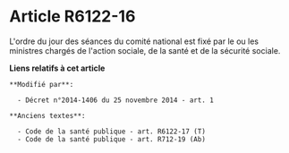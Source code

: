 # Article R6122-16

L'ordre du jour des séances du comité national est fixé par le ou les ministres chargés de l'action sociale, de la santé et
de la sécurité sociale.

**Liens relatifs à cet article**

	**Modifié par**:

	  - Décret n°2014-1406 du 25 novembre 2014 - art. 1

	**Anciens textes**:

	  - Code de la santé publique - art. R6122-17 (T)
	  - Code de la santé publique - art. R712-19 (Ab)

